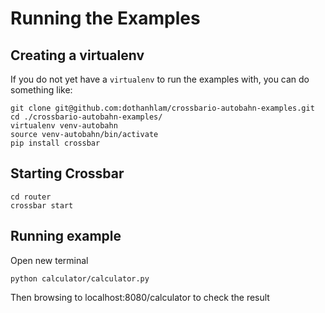 # Running the Examples

## Creating a virtualenv

If you do not yet have a `virtualenv` to run the examples with, you can do something like:

```shell
git clone git@github.com:dothanhlam/crossbario-autobahn-examples.git
cd ./crossbario-autobahn-examples/
virtualenv venv-autobahn
source venv-autobahn/bin/activate
pip install crossbar
```
## Starting Crossbar
```shell
cd router
crossbar start
```

## Running example
Open new terminal

```shell
python calculator/calculator.py
```
Then browsing to localhost:8080/calculator to check the result
